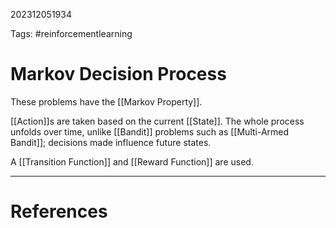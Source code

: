202312051934

Tags: #reinforcementlearning 

# Markov Decision Process
These problems have the [[Markov Property]].

[[Action]]s are taken based on the current [[State]].  The whole process unfolds over time, unlike [[Bandit]] problems such as [[Multi-Armed Bandit]]; decisions made influence future states.

A [[Transition Function]] and [[Reward Function]] are used.

---
# References
